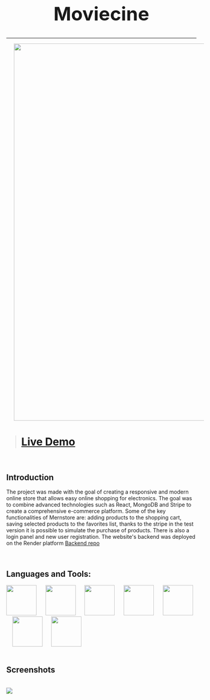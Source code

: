 <h1 align="center" style="font-size: 50px">Moviecine</h1>
<hr>
<img src="./src/public/readme-images/moviecine-mockup.jpg" width="1000" style="margin-left: 20px">

<br />

> # [Live Demo](https://moviecine-app.vercel.app/)  

<br />

## Introduction

The project was made with the goal of creating a responsive and modern online store that allows easy online shopping for electronics. The goal was to combine advanced technologies such as React, MongoDB and Stripe to create a comprehensive e-commerce platform. Some of the key functionalities of Mernstore are: adding products to the shopping cart, saving selected products to the favorites list, thanks to the stripe in the test version it is possible to simulate the purchase of products. There is also a login panel and new user registration. The website's backend was deployed on the Render platform [Backend repo](https://github.com/JakubKrawiec2001/Mernstore---backend)  

<br />

## Languages and Tools:
<div>
  <img width=80px src="https://cdn.iconscout.com/icon/free/png-512/free-react-1-282599.png?f=webp&w=256">&nbsp; &nbsp; &nbsp;
  <img width=80px src="https://cdn.iconscout.com/icon/free/png-512/free-typescript-1174965.png?f=webp&w=256">&nbsp; &nbsp; &nbsp;
  <img width=80px src="https://seeklogo.com/images/N/nodejs-logo-FBE122E377-seeklogo.com.png">&nbsp; &nbsp; &nbsp;
  <img width=80px src="https://cdn.iconscout.com/icon/free/png-512/free-mongodb-3-1175138.png?f=webp&w=256">&nbsp; &nbsp; &nbsp;
  <img width=80px src="https://cdn.iconscout.com/icon/free/png-512/free-stripe-3521744-2945188.png?f=webp&w=256">&nbsp; &nbsp; &nbsp;
  <img width=80px src="https://encrypted-tbn0.gstatic.com/images?q=tbn:ANd9GcSsTGKB21_5dpTYwXze9c4qIcxyWKIH60ijLO_3UDf2wVIjDf68fcfwaU2Ik8N-bx8nWzA&usqp=CAU">&nbsp; &nbsp; &nbsp;
  <img width=80px src="https://cdn.iconscout.com/icon/free/png-512/free-sass-226054.png?f=webp&w=256">&nbsp; &nbsp; &nbsp;
</div>

</br>

## Screenshots

<br />

<img src="./src/public/readme-images/moviecine.jpg">


